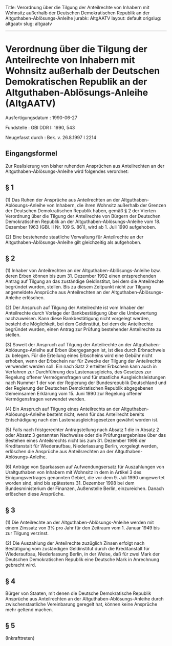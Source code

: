 Title: Verordnung über die Tilgung der Anteilrechte von Inhabern mit Wohnsitz außerhalb
  der Deutschen Demokratischen Republik an der Altguthaben-Ablösungs-Anleihe
jurabk: AltgAATV
layout: default
origslug: altgaatv
slug: altgaatv

---

# Verordnung über die Tilgung der Anteilrechte von Inhabern mit Wohnsitz außerhalb der Deutschen Demokratischen Republik an der Altguthaben-Ablösungs-Anleihe (AltgAATV)

Ausfertigungsdatum
:   1990-06-27

Fundstelle
:   GBl DDR I: 1990, 543

Neugefasst durch
:   Bek. v. 26.8.1997 I 2214


## Eingangsformel

Zur Realisierung von bisher ruhenden Ansprüchen aus Anteilrechten an
der Altguthaben-Ablösungs-Anleihe wird folgendes verordnet:


## § 1

(1) Das Ruhen der Ansprüche aus Anteilrechten an der Altguthaben-
Ablösungs-Anleihe von Inhabern, die ihren Wohnsitz außerhalb der
Grenzen der Deutschen Demokratischen Republik haben, gemäß § 2 der
Vierten Verordnung über die Tilgung der Anteilrechte von Bürgern der
Deutschen Demokratischen Republik an der Altguthaben-Ablösungs-Anleihe
vom 18. Dezember 1963 (GBl. II Nr. 109 S. 861), wird ab 1. Juli 1990
aufgehoben.

(2) Eine bestehende staatliche Verwaltung für Anteilrechte an der
Altguthaben-Ablösungs-Anleihe gilt gleichzeitig als aufgehoben.


## § 2

(1) Inhaber von Anteilrechten an der Altguthaben-Ablösungs-Anleihe
bzw. deren Erben können bis zum 31. Dezember 1992 einen entsprechenden
Antrag auf Tilgung an das zuständige Geldinstitut, bei dem die
Anteilrechte begründet wurden, stellen. Bis zu diesem Zeitpunkt nicht
zur Tilgung angemeldete Ansprüche aus Anteilrechten an der
Altguthaben-Ablösungs-Anleihe erlöschen.

(2) Der Anspruch auf Tilgung der Anteilrechte ist vom Inhaber der
Anteilrechte durch Vorlage der Bankbestätigung über die Umbewertung
nachzuweisen. Kann diese Bankbestätigung nicht vorgelegt werden,
besteht die Möglichkeit, bei dem Geldinstitut, bei dem die
Anteilrechte begründet wurden, einen Antrag zur Prüfung bestehender
Anteilrechte zu stellen.

(3) Soweit der Anspruch auf Tilgung der Anteilrechte an der
Altguthaben-Ablösungs-Anleihe auf Erben übergegangen ist, ist dies
durch Erbnachweis zu belegen. Für die Erteilung eines Erbscheins wird
eine Gebühr nicht erhoben, wenn der Erbschein nur für Zwecke der
Tilgung der Anteilrechte verwendet werden soll. Ein nach Satz 2
erteilter Erbschein kann auch in Verfahren zur Durchführung des
Lastenausgleichs, des Gesetzes zur Regelung offener Vermögensfragen
und für staatliche Ausgleichsleistungen nach Nummer 1 der von der
Regierung der Bundesrepublik Deutschland und der Regierung der
Deutschen Demokratischen Republik abgegebenen Gemeinsamen Erklärung
vom 15. Juni 1990 zur Regelung offener Vermögensfragen verwendet
werden.

(4) Ein Anspruch auf Tilgung eines Anteilrechts an der Altguthaben-
Ablösungs-Anleihe besteht nicht, wenn für das Anteilrecht bereits
Entschädigung nach den Lastenausgleichsgesetzen gewährt worden ist.

(5) Falls nach fristgerechter Antragstellung nach Absatz 1 die in
Absatz 2 oder Absatz 3 genannten Nachweise oder die Prüfungsergebnisse
über das Bestehen eines Anteilsrechts nicht bis zum 31. Dezember 1998
der Kreditanstalt für Wiederaufbau, Niederlassung Berlin, vorgelegt
werden, erlöschen die Ansprüche aus Anteilsrechten an der Altguthaben-
Ablösungs-Anleihe.

(6) Anträge von Sparkassen auf Aufwendungsersatz für Auszahlungen von
Uraltguthaben von Inhabern mit Wohnsitz in dem in Artikel 3 des
Einigungsvertrages genannten Gebiet, die vor dem 9. Juli 1990
umgewertet worden sind, sind bis spätestens 31. Dezember 1998 bei dem
Bundesministerium der Finanzen, Außenstelle Berlin, einzureichen.
Danach erlöschen diese Ansprüche.


## § 3

(1) Die Anteilrechte an der Altguthaben-Ablösungs-Anleihe werden mit
einem Zinssatz von 3% pro Jahr für den Zeitraum vom 1. Januar 1949 bis
zur Tilgung verzinst.

(2) Die Auszahlung der Anteilrechte zuzüglich Zinsen erfolgt nach
Bestätigung vom zuständigen Geldinstitut durch die Kreditanstalt für
Wiederaufbau, Niederlassung Berlin, in der Weise, daß für zwei Mark
der Deutschen Demokratischen Republik eine Deutsche Mark in Anrechnung
gebracht wird.


## § 4

Bürger von Staaten, mit denen die Deutsche Demokratische Republik
Ansprüche aus Anteilrechten an der Altguthaben-Ablösungs-Anleihe durch
zwischenstaatliche Vereinbarung geregelt hat, können keine Ansprüche
mehr geltend machen.


## § 5

(Inkrafttreten)

